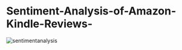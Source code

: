 # Sentiment-Analysis-of-Amazon-Kindle-Reviews-

![sentimentanalysis](https://user-images.githubusercontent.com/49653689/94883109-cf25b780-0437-11eb-97a3-afd345d249a5.png)

